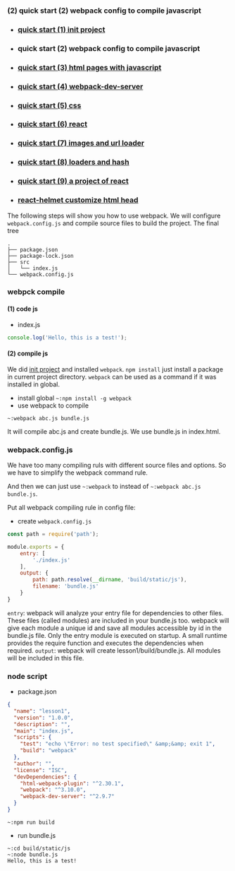 ### **(2) quick start (2) webpack config to compile javascript**


+ ### [quick start (1) init project](https://www.jianshu.com/p/b5df2e74aa20)
+ ### quick start (2) webpack config to compile javascript
+ ### [quick start (3) html pages with javascript](https://www.jianshu.com/p/8e2656d51037)
+ ### [quick start (4) webpack-dev-server](https://www.jianshu.com/p/58dd29b62500)
+ ### [quick start (5) css](https://www.jianshu.com/p/e98d4c4d34cf)
+ ### [quick start (6) react](https://www.jianshu.com/p/9b31cb59ecb5)
+ ### [quick start (7) images and url loader](https://www.jianshu.com/p/30cf1c8bb2b1)
+ ### [quick start (8) loaders and hash](https://www.jianshu.com/p/64fe50f2d3ad)
+ ### [quick start (9) a project of react](https://www.jianshu.com/p/395b299fa8f0)
+ ### [react-helmet customize html head](https://www.jianshu.com/p/97ced0c8f891)

The following steps will show you how to use webpack.
We will configure ```webpack.config.js``` and compile source files to build the project. 
The final tree
```
.
├── package.json
├── package-lock.json
├── src
│   └── index.js
└── webpack.config.js
```
### webpck compile
#### (1) code js
+ index.js
```js
console.log('Hello, this is a test!');
```
 #### (2) compile js
We did [init project](p/b5df2e74aa20) and installed ```webpack```.
```npm install``` just install a package in current project directory.
```webpack``` can be used as a command if it was installed in global.
+ install global
```~:npm install -g webpack```
+ use webpack to compile
```
~:webpack abc.js bundle.js
```
It will compile abc.js and create bundle.js. We use bundle.js in index.html.
### webpack.config.js
 We have too many compiling ruls with different source files and options.
So we have to simplify the webpack command rule.

And then we can just use ```~:webpack``` to instead of ```~:webpack abc.js bundle.js```.

Put all webpack compiling rule in config file:

+ create ```webpack.config.js```
```js
const path = require('path');

module.exports = {
    entry: [
        './index.js'
    ],
    output: {
        path: path.resolve(__dirname, 'build/static/js'),
        filename: 'bundle.js'
    }
}
```
```entry```: webpack will analyze your entry file for dependencies to other files. These files (called modules) are included in your bundle.js too. webpack will give each module a unique id and save all modules accessible by id in the bundle.js file. Only the entry module is executed on startup. A small runtime provides the require function and executes the dependencies when required.
```output```: webpack will create lesson1/build/bundle.js. All modules will be included in this file.
### node script
+ package.json
```json
{
  "name": "lesson1",
  "version": "1.0.0",
  "description": "",
  "main": "index.js",
  "scripts": {
    "test": "echo \"Error: no test specified\" &amp;&amp; exit 1",
    "build": "webpack"
  },
  "author": "",
  "license": "ISC",
  "devDependencies": {
    "html-webpack-plugin": "^2.30.1",
    "webpack": "^3.10.0",
    "webpack-dev-server": "^2.9.7"
  }
}
```
```~:npm run build```
+ run bundle.js
```
~:cd build/static/js
~:node bundle.js
Hello, this is a test!
```